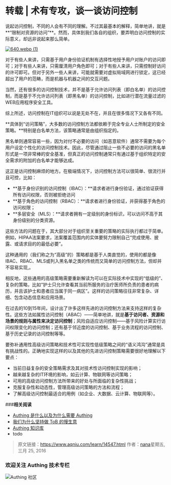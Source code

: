# 转载 | 术有专攻，谈一谈访问控制

说起访问控制，不同的人会有不同的理解。不过其最基本的解释，简单地讲，就是**“限制对资源的访问”**。然而，具体到我们各自的组织，要弄明白访问控制的实际意义，却远非说起来那么简单。

<!-- more -->

[![640.webp (1)](http://www.aqniu.com/wp-content/uploads/2016/03/640.webp-138.jpg)](http://www.aqniu.com/wp-content/uploads/2016/03/640.webp-138.jpg)

对于有些人来讲，只需基于用户身份验证机制有选择性地授予用户对账户的访问即可；对于有些人来讲，只需厘清用户角色即可；对于有些人来讲，只需控制好访问的许可即可。但对于另外一些人来讲，可能就需要对虚拟局域网进行锁定，这已经超出了用户的范畴，而是机器与机器之间的交互问题。

当然，还有很多的访问控制技术，并不是基于允许访问列表（即白名单）的访问控制，而是基于不允许访问列表（即黑名单）的访问控制，比如进行潜在流量过滤的WEB应用程序安全工具。

综上所述，访问控制在IT组织可以说是无处不在，并且在很多情况下又各有不同。

**具体到“访问策略”，大多数的访问控制方法都依赖于完全专业人士所制定的安全策略。**特别是白名单方法，该策略通常是由组织指定的。

黑名单则通常容易一些，因为对付不必要的访问（如恶意软件）通常不需要为每个用户设定个性化的访问控制技术。因此，尽管通过阻止一些不必要的访问的黑名单形式是一项非常棒的安全基准，但真正的访问控制通常只有通过基于组织特定的安全需求的附加的白名单才能够达成。

这正是访问控制麻烦的地方。在极端情况下，访问控制方法可以很简单、很流行并且可控，比如：

- **基于身份识别的访问控制（IBAC）：**请求者进行身份验证，通过验证获得所有访问权限，否则被拒绝访问
- **基于角色的访问控制（RBAC）：**请求者进行身份验证，并获得基于角色的访问权限；
- **多层安全（MLS）：**请求者拥有一定级别的身份标识，可以访问不高于其身份级别的分类资源。

这些方法的问题在于，其大部分对于组织至关重要的策略的实际执行都过于简单。例如，HIPAA法案要求，法案覆盖范围内的实体要努力限制自己“完成使用、披露、或请求目的的最低必要”。

这种通用的（我们称之为“高级”的）策略都是基于人类直觉的，使用的都是像IBAC、RBAC、MLS或列入黑名单之类的传统而又简单的访问控制方法，但却并不容易实现,。

相反地，这些通用的高级策略需要重新解读为可以在实际技术中实现的“低级的”、复杂的策略，比如“护士只允许查看其当前所服务的治疗医师所负责的患者的病历，并且该护士和患者应当属于同一病区”。这样的访问策略往往非常复杂、详细、包含动态信息和应用场景。

在过去的10到15年间，设计出了许多这样先进的访问控制方法来支持这样的复杂性。这些方法如属性访问控制（ABAC）——简单地讲，就是**基于访问者、资源和场景的规则与属性来决定访问控制**；风险自适应访问控制——基于风险计算实行访问权限变化的访问控制；还有基于邻近度的访问控制、基于业务流程的访问控制、基于历史记录的访问控制等等。

要弥补通用性高级访问策略和技术性可实现性低级策略之间的“语义鸿沟”通常是具有挑战性的。正确地实现这样的以及其他的先进访问控制策略需要很好地理解以下要点：

- 当前日益复杂的安全策略需求及其对技术性访问控制实现的影响；
- 越来越复杂的IT环境的影响，如云计算、物联网等访问策略；
- 可用的高级访问控制方法所带来的好处与所面临的复杂性挑战；
- 克服复杂性和动态性，管理高级访问策略的方法和流程；
- 了解高级访问控制最适合的用例（如企业、大数据、云计算、物联网等）。



###**相关阅读**
* [Authing 是什么以及为什么需要 Authing](https://authing.cn/blog//Authing%E6%98%AF%E4%BB%80%E4%B9%88%E4%BB%A5%E5%8F%8A%E4%B8%BA%E4%BB%80%E4%B9%88%E9%9C%80%E8%A6%81Authing.html)
* [我们为什么坚持做 ToB 的慢生意](https://authing.cn/blog//我们为什么坚持做ToB的慢生意.html)
* [Authing 知识库](https://learn.authing.cn/authing/)
* todo

> 原文链接：https://www.aqniu.com/learn/14547.html 作者：[nana](https://www.aqniu.com/vip/nana)星期五, 三月 25, 2016

### 欢迎关注 Authing 技术专栏
![Authing 社区](https://cdn.authing.cn/blog/Authing_mini.jpg)